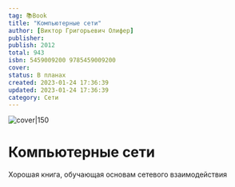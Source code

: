 ```yaml
---
tag: 📚Book
title: "Компьютерные сети"
author: [Виктор Григорьевич Олифер]
publisher: 
publish: 2012
total: 943
isbn: 5459009200 9785459009200
cover: 
status: В планах
created: 2023-01-24 17:36:39
updated: 2023-01-24 17:36:39
category: Сети
---
```


![cover|150]()

# Компьютерные сети

Хорошая книга, обучающая основам сетевого взаимодействия